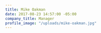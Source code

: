 ```yaml
---
title: Mike Oakman
date: 2017-08-23 14:57:00 -05:00
company_title: Manager
profile_image: "/uploads/mike-oakman.jpg"
---
```


